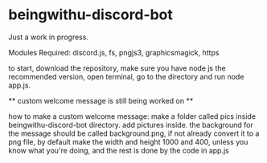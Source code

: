 # beingwithu-discord-bot

Just a work in progress.

Modules Required:
discord.js,
fs,
pngjs3,
graphicsmagick,
https

to start, download the repository, make sure you have node js the recommended version, open terminal, go to the directory and run node app.js.


** custom welcome message is still being worked on **

how to make a custom welcome message:
make a folder called pics inside beingwithu-discord-bot directory.
add pictures inside. the background for the message should be called background.png, if not already convert it to a png file,
by default make the width and height 1000 and 400, unless you know what you're doing, and the rest is done by the code in app.js
